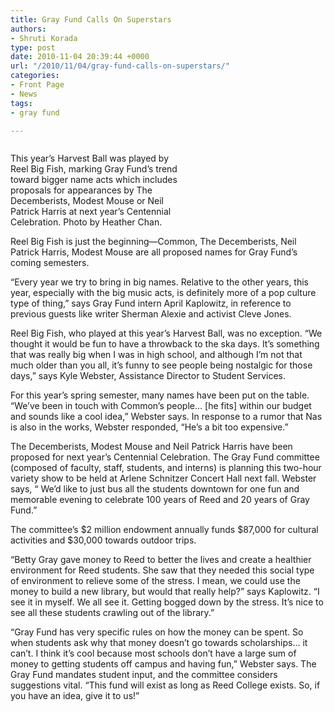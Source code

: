 ```yaml
---
title: Gray Fund Calls On Superstars
authors:
- Shruti Korada
type: post
date: 2010-11-04 20:39:44 +0000
url: "/2010/11/04/gray-fund-calls-on-superstars/"
categories:
- Front Page
- News
tags:
- gray fund

---
```

<div id="attachment_458" style="width: 270px" class="wp-caption alignleft">
  <a href="https://i2.wp.com/www.reedquest.org/wp-content/uploads/2010/11/Harvest-Ball.jpg"><img class="size-full wp-image-458   " title="Harvest Ball" src="https://i2.wp.com/www.reedquest.org/wp-content/uploads/2010/11/Harvest-Ball.jpg?resize=260%2C173" alt="" data-recalc-dims="1" /></a>
  
  <p class="wp-caption-text">
    This year’s Harvest Ball was played by Reel Big Fish, marking Gray Fund’s trend toward bigger name acts which includes proposals for appearances by The Decemberists, Modest Mouse or Neil Patrick Harris at next year’s Centennial Celebration. Photo by Heather Chan.
  </p>
</div>

Reel Big Fish is just the beginning—Common, The Decemberists, Neil Patrick Harris, Modest Mouse are all proposed names for Gray Fund’s coming semesters.

“Every year we try to bring in big names. Relative to the other years, this year, especially with the big music acts, is definitely more of a pop culture type of thing,” says Gray Fund intern April Kaplowitz, in reference to previous guests like writer Sherman Alexie and activist Cleve Jones.

Reel Big Fish, who played at this year’s Harvest Ball, was no exception. “We thought it would be fun to have a throwback to the ska days. It’s something that was really big when I was in high school, and although I’m not that much older than you all, it’s funny to see people being nostalgic for those days,” says Kyle Webster, Assistance Director to Student Services.

For this year’s spring semester, many names have been put on the table. “We’ve been in touch with Common’s people… [he fits] within our budget and sounds like a cool idea,” Webster says. In response to a rumor that Nas is also in the works, Webster responded, “He’s a bit too expensive.”

The Decemberists, Modest Mouse and Neil Patrick Harris have been proposed for next year’s Centennial Celebration. The Gray Fund committee (composed of faculty, staff, students, and interns) is planning this two-hour variety show to be held at Arlene Schnitzer Concert Hall next fall. Webster says, “ We’d like to just bus all the students downtown for one fun and memorable evening to celebrate 100 years of Reed and 20 years of Gray Fund.”

The committee’s $2 million endowment annually funds $87,000 for cultural activities and $30,000 towards outdoor trips.

“Betty Gray gave money to Reed to better the lives and create a healthier environment for Reed students. She saw that they needed this social type of environment to relieve some of the stress. I mean, we could use the money to build a new library, but would that really help?” says Kaplowitz. “I see it in myself. We all see it. Getting bogged down by the stress. It’s nice to see all these students crawling out of the library.”

“Gray Fund has very specific rules on how the money can be spent. So when students ask why that money doesn’t go towards scholarships&#8230; it can’t. I think it’s cool because most schools don’t have a large sum of money to getting students off campus and having fun,” Webster says. The Gray Fund mandates student input, and the committee considers suggestions vital. “This fund will exist as long as Reed College exists. So, if you have an idea, give it to us!”